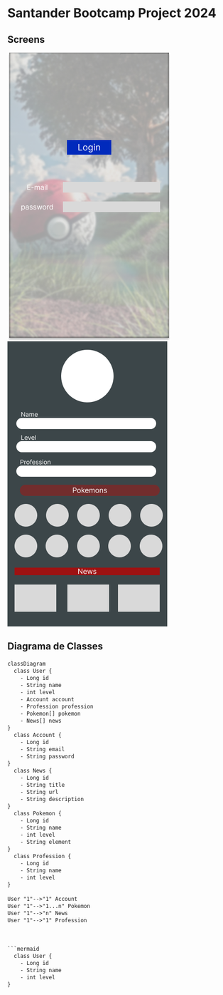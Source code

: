 # Santander Bootcamp Project 2024

## Screens
<div>
  <img src="src/assets/to_readme/Login.png" alt="Login" width="368" style="float: left">
  <img src="src/assets/to_readme/Home screen.png" alt="Home screen" width="360" >
</div>

## Diagrama de Classes

```mermaid
classDiagram
  class User {
    - Long id
    - String name
    - int level
    - Account account
    - Profession profession
    - Pokemon[] pokemon
    - News[] news
}
  class Account {
    - Long id
    - String email
    - String password
}
  class News {
    - Long id
    - String title
    - String url
    - String description
}
  class Pokemon {
    - Long id
    - String name
    - int level
    - String element
}
  class Profession {
    - Long id
    - String name
    - int level
}

User "1"-->"1" Account
User "1"-->"1...n" Pokemon
User "1"-->"n" News
User "1"-->"1" Profession



```mermaid
  class User {
    - Long id
    - String name
    - int level
}

